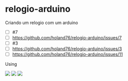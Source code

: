 # relogio-arduino

Criando um relogio com um arduino
 
- [ ] #7
- [ ] https://github.com/holand76/relogio-arduino/issues/7
- [ ] #3
- [ ] https://github.com/holand76/relogio-arduino/issues/3
- [ ] https://github.com/holand76/relogio-arduino/issues/11
<div>
<p>Using<p/>
<img src = "https://img.shields.io/badge/Adafruit%20SSD%201306-v--2.5.0-yelllow"/>
<img src = "https://img.shields.io/badge/RTClib-2.0.2-yelllow"/>
<img src = "https://img.shields.io/badge/Adafruit%20GFX-1.10.12-yelllow"/>
<div/>

